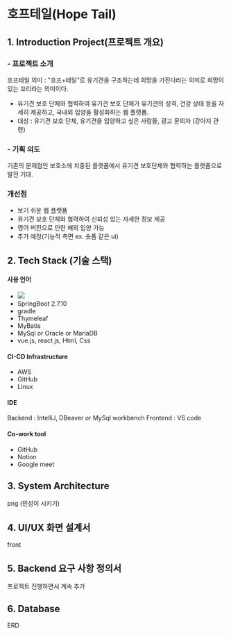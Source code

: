 # 호프테일(Hope Tail)

## 1. Introduction Project(프로젝트 개요)
### - 프로젝트 소개
호프테일 의미 : "호프+테일"로 유기견을 구조하는데 희망을 가진다라는 의미로 희망이 있는 꼬리라는 의미이다.
  - 유기견 보호 단체와 협력하여 유기견 보호 단체가 유기견의 성격, 건강 상태 등을 자세히 제공하고, 국내외 입양을 활성화하는 웹 플랫폼.
  - 대상 : 유기견 보호 단체, 유기견을 입양하고 싶은 사람들, 광고 문의자 (강아지 관련)

### - 기획 의도 
기존의 문제점인 보호소에 치중된 플랫폼에서 유기견 보호단체와 협력하는 플랫폼으로 발전 기대.

### 개선점
- 보기 쉬운 웹 플랫폼
- 유기견 보호 단체와 협력하여 신뢰성 있는 자세한 정보 제공
- 영어 버전으로 인한 해외 입양 가능
- 추가 예정(기능적 측면 ex. 숏폼 같은 ui)

## 2. Tech Stack (기술 스택)

#### 사용 언어
- <img src="https://img.shields.io/badge/Java 11?style=for-the-badge&logo=Java&logoColor=white">
- SpringBoot 2.7.10
- gradle
- Thymeleaf
- MyBatis
- MySql or Oracle or MariaDB
- vue.js, react.js, Html, Css

#### CI-CD Infrastructure
- AWS
- GitHub
- Linux

#### IDE
Backend : IntelliJ, DBeaver or MySql workbench
Frontend : VS code

#### Co-work tool
- GitHub
- Notion
- Google meet


## 3. System Architecture
png (민성이 시키기)


## 4. UI/UX 화면 설계서
front

## 5. Backend 요구 사항 정의서
프로젝트 진행하면서 계속 추가

## 6. Database 
ERD

  
